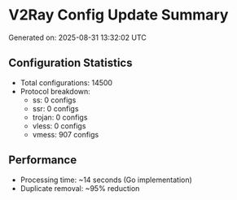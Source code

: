 # V2Ray Config Update Summary
Generated on: 2025-08-31 13:32:02 UTC

## Configuration Statistics
- Total configurations: 14500
- Protocol breakdown:
  - ss: 0 configs
  - ssr: 0 configs
  - trojan: 0 configs
  - vless: 0 configs
  - vmess: 907 configs

## Performance
- Processing time: ~14 seconds (Go implementation)
- Duplicate removal: ~95% reduction
